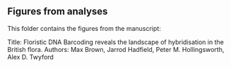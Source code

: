 ## Figures from analyses

This folder contains the figures from the manuscript:

Title: Floristic DNA Barcoding reveals the landscape of hybridisation in the British flora.
Authors: Max Brown, Jarrod Hadfield, Peter M. Hollingsworth, Alex D. Twyford 
